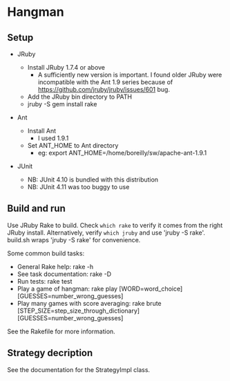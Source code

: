 Hangman
=======

Setup
-----

- JRuby
  - Install JRuby 1.7.4 or above
    - A sufficiently new version is important. I found older JRuby
      were incompatible with the Ant 1.9 series because of
      https://github.com/jruby/jruby/issues/601 bug.
  - Add the JRuby bin directory to PATH
  - jruby -S gem install rake

- Ant
  - Install Ant
    - I used 1.9.1
  - Set ANT_HOME to Ant directory
    - eg: export ANT_HOME=/home/boreilly/sw/apache-ant-1.9.1

- JUnit
  - NB: JUnit 4.10 is bundled with this distribution
  - NB: JUnit 4.11 was too buggy to use

Build and run
-------------

Use JRuby Rake to build. Check `which rake` to verify it comes from
the right JRuby install. Alternatively, verify `which jruby` and use
'jruby -S rake'. build.sh wraps 'jruby -S rake' for convenience.

Some common build tasks:
  - General Rake help:
      rake -h
  - See task documentation:
      rake -D
  - Run tests:
      rake test
  - Play a game of hangman:
      rake play [WORD=word_choice] [GUESSES=number_wrong_guesses]
  - Play many games with score averaging:
      rake brute [STEP_SIZE=step_size_through_dictionary] [GUESSES=number_wrong_guesses]

See the Rakefile for more information.

Strategy decription
-------------------

See the documentation for the StrategyImpl class.


